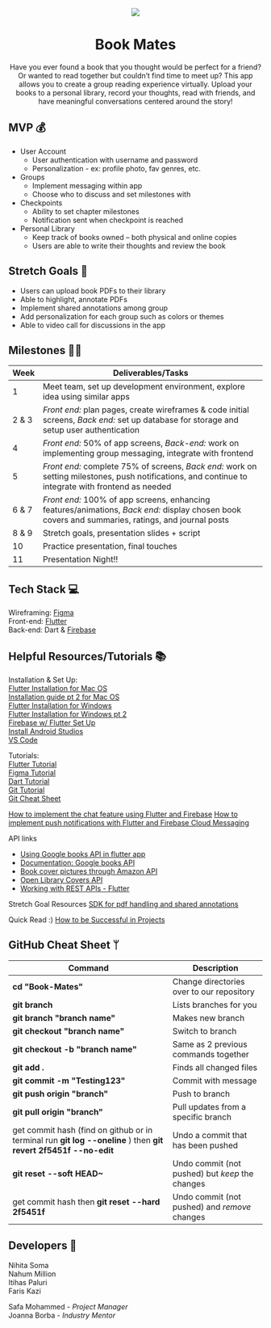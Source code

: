 
<p align="center"> <img src="https://media.giphy.com/media/9X6OGGZ2SNyQ8/giphy.gif" /> </p>

<h1 align="center"> Book Mates </h1>

<div align="center"> Have you ever found a book that you thought would be perfect for a friend? Or wanted to read together but couldn’t find time to meet up? This app allows you to create a group reading experience virtually. Upload your books to a personal library, record your thoughts, read with friends, and have meaningful conversations centered around the story! </div>


## MVP 💰

 -  User Account
	 -   User authentication with username and password
	 -   Personalization - ex: profile photo, fav genres, etc.
 - Groups
	 -   Implement messaging within app
	 -   Choose who to discuss and set milestones with 
 -   Checkpoints
	 -   Ability to set chapter milestones
	 -   Notification sent when checkpoint is reached
 - Personal Library
	 -   Keep track of books owned – both physical and online copies
	 -   Users are able to write their thoughts and review the book

## Stretch Goals 🙆
-   Users can upload book PDFs to their library
-   Able to highlight, annotate PDFs   
-   Implement shared annotations among group 
-   Add personalization for each group such as colors or themes
-   Able to video call for discussions in the app


## Milestones 🏃‍♂️
|Week| Deliverables/Tasks |
|--|--|
| 1 | Meet team, set up development environment, explore idea using similar apps |
| 2 & 3 | *Front end:* plan pages, create wireframes & code initial screens, *Back end:* set up database for storage and setup user authentication
| 4 |*Front end:* 50% of app screens, *Back-end:* work on implementing group messaging, integrate with frontend|
| 5 | *Front end:* complete 75% of screens, *Back end:* work on setting milestones, push notifications, and continue to integrate with frontend as needed | 
| 6 & 7 | *Front end:* 100% of app screens, enhancing features/animations, *Back end:* display chosen book covers and summaries, ratings, and journal posts |
| 8 & 9 | Stretch goals, presentation slides + script|
| 10 | Practice presentation, final touches|
| 11 | Presentation Night!!|

## Tech Stack 💻
Wireframing: [Figma](https://www.figma.com/)  
Front-end: [Flutter](https://docs.flutter.dev/get-started/install)   
Back-end: Dart & [Firebase](https://firebase.google.com/)   
 
## Helpful Resources/Tutorials 📚
Installation & Set Up:  
[Flutter Installation for Mac OS](https://www.youtube.com/watch?v=fzAg7lOWqVE)    
[Installation guide pt 2 for Mac OS](https://www.youtube.com/playlist?list=PL82uaKJraAII8HJjA98l-M6qb_teI97kW)  
[Flutter Installation for Windows](https://www.youtube.com/watch?v=5JBlvjH8ChA)  
[Flutter Installation for Windows pt 2](https://www.youtube.com/watch?v=fDnqXmLSqtg)  
[Firebase w/ Flutter Set Up](https://www.youtube.com/watch?v=EXp0gq9kGxI&t=15s)  
[Install Android Studios](https://developer.android.com/studio/install?gclid=CjwKCAiAuOieBhAIEiwAgjCvcjwYSPTJuW9nn167xix8BzL8KzlDuCIwczz-JaqpBWLl1LyPWHwV1xoCWf0QAvD_BwE&gclsrc=aw.ds#mac)  
[VS Code](https://code.visualstudio.com/download)  

Tutorials:  
[Flutter Tutorial](https://www.youtube.com/playlist?list=PL4cUxeGkcC9jLYyp2Aoh6hcWuxFDX6PBJ)  
[Figma Tutorial](https://www.youtube.com/watch?v=FTFaQWZBqQ8)  
[Dart Tutorial](https://www.youtube.com/watch?v=veMhOYRib9o&t=812s)  
[Git Tutorial](https://www.youtube.com/watch?v=USjZcfj8yxE)  
[Git Cheat Sheet](https://education.github.com/git-cheat-sheet-education.pdf)  


[How to implement the chat feature using Flutter and Firebase](https://www.youtube.com/watch?v=Qwk5oIAkgnY)
[How to implement push notifications with Flutter and Firebase Cloud Messaging](https://www.youtube.com/watch?v=AUU6gbDni4Q)
    
API links  
-   [Using Google books API in flutter app](https://www.youtube.com/watch?v=RAOPZHaM1VA)
-   [Documentation: Google books API](https://developers.google.com/books/docs/v1/using)
-   [Book cover pictures through Amazon API](https://saturncloud.io/blog/how-to-get-book-cover-pictures-through-amazon-api/)
-   [Open Library Covers API](https://openlibrary.org/dev/docs/api/covers)
-   [Working with REST APIs - Flutter](https://blog.codemagic.io/rest-api-in-flutter/)

Stretch Goal Resources 
[SDK for pdf handling and shared annotations](https://pspdfkit.com/guides/flutter/)

Quick Read :)
[How to be Successful in Projects](https://docs.google.com/document/d/18Zi3DrKG5e6g5Bojr8iqxIu6VIGl86YBSFlsnJnlM88/edit)

## GitHub Cheat Sheet ᛘ


| Command | Description |
| ------ | ------ |
| **cd "Book-Mates"** | Change directories over to our repository |
| **git branch** | Lists branches for you |
| **git branch "branch name"** | Makes new branch |
| **git checkout "branch name"** | Switch to branch |
| **git checkout -b "branch name"** | Same as 2 previous commands together |
| **git add .**| Finds all changed files |
| **git commit -m "Testing123"** | Commit with message |
| **git push origin "branch"** | Push to branch |
| **git pull origin "branch"** | Pull updates from a specific branch |
| get commit hash (find on github or in terminal run **git log --oneline** ) then **git revert 2f5451f --no-edit**| Undo a commit that has been pushed |
| **git reset --soft HEAD~** | Undo commit (not pushed) but *keep* the changes |
| get commit hash then **git reset --hard 2f5451f** | Undo commit (not pushed) and *remove*  changes |

## Developers 👥
Nihita Soma    
Nahum Million    
Itihas Paluri    
Faris Kazi  

Safa Mohammed - *Project Manager*  
Joanna Borba - *Industry Mentor*
